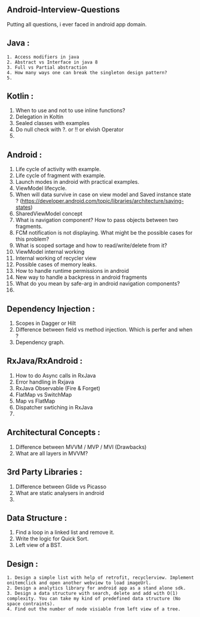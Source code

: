 ## Android-Interview-Questions

Putting all questions, i ever faced in android app domain.

## Java :
```
1. Access modifiers in java
2. Abstract vs Interface in java 8
3. Full vs Partial abstraction 
4. How many ways one can break the singleton design pattern?
5. 
```

## Kotlin :
1. When to use and not to use inline functions?
2. Delegation in Koltin
3. Sealed classes with examples
4. Do null check with ?. or !! or elvish Operator
5. 


## Android :
1. Life cycle of activity with example.
2. Life cycle of fragment with example.
3. Launch modes in android with practical examples.
4. ViewModel lifecycle.
5. When will data survive in case on view model and Saved instance state ? (https://developer.android.com/topic/libraries/architecture/saving-states)
6. SharedViewModel concept 
7. What is navigation component? How to pass objects between two fragments.
8. FCM notification is not displaying. What might be the possible cases for this problem?
9. What is scoped sortage and how to read/write/delete from it?
10. ViewModel internal working
11. Internal working of recycler view
12. Possible cases of memory leaks.
13. How to handle runtime permissions in android
14. New way to handle a backpress in android fragments
15. What do you mean by safe-arg in android navigation components?
16. 

## Dependency Injection :
1. Scopes in Dagger or Hilt
2. Difference between field vs method injection. Which is perfer and when ?
3. Dependency graph.

## RxJava/RxAndroid :
1. How to do Async calls in RxJava
2. Error handling in Rxjava
3. RxJava Observable (Fire & Forget)
4. FlatMap vs SwitchMap
5. Map vs FlatMap
6. Dispatcher swtiching in RxJava
7. 

## Architectural Concepts :
1. Difference between MVVM / MVP / MVI (Drawbacks)
2. What are all layers in MVVM?

## 3rd Party Libraries :
1. Difference between Glide vs Picasso
2. What are static analysers in android
3. 

## Data Structure :
1. Find a loop in a linked list and remove it.
2. Write the logic for Quick Sort.
3. Left view of a BST.

## Design :
```
1. Design a simple list with help of retrofit, recyclerview. Implement onitemclick and open another webview to load imageUrl.
2. Design a analytics library for android app as a stand alone sdk.
3. Design a data structure with search, delete and add with O(1) complexity. You can take my kind of predefined data structure (No space contraints).
4. Find out the number of node visiable from left view of a tree.
```
